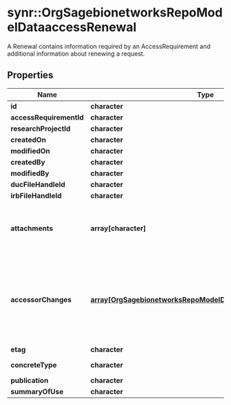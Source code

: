 # synr::OrgSagebionetworksRepoModelDataaccessRenewal

A Renewal contains information required by an AccessRequirement and additional information about renewing a request.

## Properties
Name | Type | Description | Notes
------------ | ------------- | ------------- | -------------
**id** | **character** |  | [optional] 
**accessRequirementId** | **character** |  | [optional] 
**researchProjectId** | **character** |  | [optional] 
**createdOn** | **character** |  | [optional] 
**modifiedOn** | **character** |  | [optional] 
**createdBy** | **character** |  | [optional] 
**modifiedBy** | **character** |  | [optional] 
**ducFileHandleId** | **character** |  | [optional] 
**irbFileHandleId** | **character** |  | [optional] 
**attachments** | **array[character]** | The set of file handle ID of attached files to this request. | [optional] 
**accessorChanges** | [**array[OrgSagebionetworksRepoModelDataaccessAccessorChange]**](org.sagebionetworks.repo.model.dataaccess.AccessorChange.md) | List of user changes. A user can gain access, renew access or have access revoked. | [optional] 
**etag** | **character** |  | [optional] 
**concreteType** | **character** |  | [Enum: [org.sagebionetworks.repo.model.dataaccess.Renewal]] 
**publication** | **character** |  | [optional] 
**summaryOfUse** | **character** |  | [optional] 


